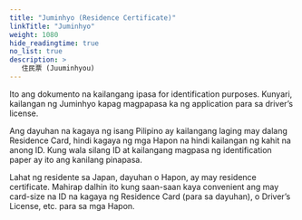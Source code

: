 ```yaml
---
title: "Juminhyo (Residence Certificate)"
linkTitle: "Juminhyo"
weight: 1080
hide_readingtime: true
no_list: true
description: >
   住民票 (Juuminhyou)
---
```

Ito ang dokumento na kailangang ipasa for identification purposes. Kunyari, kailangan ng Juminhyo kapag magpapasa ka ng application para sa driver’s license.

Ang dayuhan na kagaya ng isang Pilipino ay kailangang laging may dalang Residence Card, hindi kagaya ng mga Hapon na hindi kailangan ng kahit na anong ID. Kung wala silang ID at kailangang magpasa ng identification paper ay ito ang kanilang pinapasa.

Lahat ng residente sa Japan, dayuhan o Hapon, ay may residence certificate. Mahirap dalhin ito kung saan-saan kaya convenient ang may card-size na ID na kagaya ng Residence Card (para sa dayuhan), o Driver’s License, etc. para sa mga Hapon.